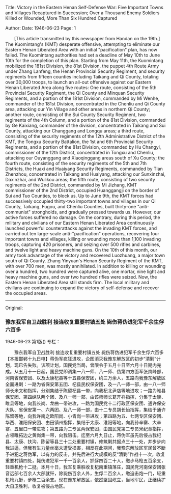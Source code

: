 Title: Victory in the Eastern Henan Self-Defense War: Five Important Towns and Villages Recaptured in Succession; Over a Thousand Enemy Soldiers Killed or Wounded, More Than Six Hundred Captured

Author: 
Date: 1946-06-23
Page: 1

　　[This article transmitted by this newspaper from Handan on the 19th.] The Kuomintang's (KMT) desperate offensive, attempting to eliminate our Eastern Henan Liberated Area with an initial "pacification" plan, has now failed. The Kuomintang authorities had set a deadline of May 10th to June 10th for the completion of this plan. Starting from May 11th, the Kuomintang mobilized the 181st Division, the 81st Division, the puppet 4th Route Army under Zhang Lanfeng, the Henan Provincial Security Regiment, and security regiments from fifteen counties including Taikang and Qi County, totaling over 30,000 troops, to launch an all-out offensive against our Eastern Henan Liberated Area along five routes: One route, consisting of the 5th Provincial Security Regiment, the Qi County and Minquan Security Regiments, and a portion of the 181st Division, commanded by Mi Wenhe, commander of the 181st Division, concentrated in the Chenliu and Qi County area, attacking our Yin Village and other areas in northern Qi County; another route, consisting of the Sui County Security Regiment, two regiments of the 4th Column, and a portion of the 81st Division, commanded by Ge Kaixiang, commander of the division, concentrated in Taikang and Sui County, attacking our Changgang and Longqu areas; a third route, consisting of the security regiments of the 12th Administrative District of the KMT, the Tongxu Security Battalion, the 1st and 6th Provincial Security Regiments, and a portion of the 81st Division, commanded by Hu Changyi, commissioner of the 12th District, concentrated in Tongxu and Chenliu, attacking our Ouyanggang and Xiaoqinggang areas south of Xu County; the fourth route, consisting of the security regiments of the 5th and 7th Districts, the Huaxi and Huaiyang Security Regiments, commanded by Tian Zhenzhou, concentrated in Taikang and Huaiyang, attacking our Sunxinzhai, Daxinzhai, and Wulikou areas; the fifth route, consisting of two security regiments of the 2nd District, commanded by Mi Jizhang, KMT commissioner of the 2nd District, occupied Huanggangji on the border of Sui and Tuo Counties, to block us. Up to June 9th, the KMT forces had successively occupied thirty-two important towns and villages in our Qi County, Taikang, Fugou, and Chenliu Counties, built thirty-one "anti-communist" strongholds, and gradually pressed towards us. However, our active forces suffered no damage. On the contrary, during this period, the military and civilians of our Eastern Henan Liberated Area continuously launched powerful counterattacks against the invading KMT forces, and carried out ten large-scale anti-"pacification" operations, recovering four important towns and villages, killing or wounding more than 1,100 invading troops, capturing 420 prisoners, and seizing over 500 rifles and carbines, and twelve light and heavy machine guns. On the 10th of this month, our army took advantage of the victory and recovered Luozhuang, a major town south of Qi County. Zhang Yinyuan's Henan Security Regiment of the KMT, with over 700 men, was mostly annihilated. In addition to killing or wounding over a hundred, two hundred were captured alive, one mortar, nine light and heavy machine guns, and over two hundred rifles were seized. Now, the Eastern Henan Liberated Area still stands firm. The local military and civilians are continuing to expand the victory of self-defense and recover the occupied areas.



<hr /> 

Original: 


### 豫东我军自卫战胜利  接连收复重要村镇五处  毙伤蒋伪进犯军千余生俘六百多

1946-06-23
第1版()
专栏：

　　豫东我军自卫战胜利
    接连收复重要村镇五处
    毙伤蒋伪进犯军千余生俘六百多
    【本报邯郸十九日电】蒋伪军疯狂进攻，企图消灭我豫东解放区的初步“清剿”计划，现已告失败。该项计划，国民党当局，曾限令于五月十日至六月十日期内完成。从五月十一日起，国民党即调集一八一师、八一师、伪第四方面军张岚峰部，河南省保安团、以及太康杞县等十五县保安团，约三万余人，五路向我豫东解放区全面进剿：一路为省保安第五团、杞县民权保安团，及一八一师一部，由一八一师师长米文和指挥，分别集结于陈留杞县一带，向我杞北尹店等地进攻；一路为睢县保安团、第四纵队两个团、及八一师一部，由该师师长葛开祥指挥，分集于太康、睢县等地，向我长岗、龙曲一带进攻，一路为国民党十二行政区保安团、通许保安大队、省保安第一、六两团、及八一师一部，由十二专员胡长怡指挥，集结于通许陈留等地，向我许南之欧阳岗、小青岗一带进攻；第四路为五、七两专区保安团、华西、淮阳保安团、由田镇州指挥，集结于太康、淮阳等地，向我孙辛寨、大辛寨、五里口一带进攻；第五路为二专区两保安团，由国民党第二专员米纪章指挥，占领睢拓边之黄岗集一带，向我阻击。迄至六月九日止，蒋伪军虽先后侵占我杞县、太康、扶沟、陈留等县三十二处重要村镇，修筑剿共据点三十一处，并步步向我进逼，但我有生力量丝毫未遭受损害，相反在此期间，我豫东解放区军民曾不断予进犯之蒋伪军，以有力的反击，并先后进行大规模的反“清剿”作战十一次，收复重要村镇四处，毙伤进犯军一千一百余人，抓俘四百二十人，缴步马枪五百余支，轻重机枪十二挺。本月十日，我军复乘胜收复杞南重镇落庄，国民党河南保安团张音远部七百余人大部就歼，除毙伤百余人外，生俘二百余人，缴迫击炮一门，轻重机枪九挺，步枪二百余支。现在豫东解放区，依然坚固屹立，当地军民，正继续扩大自卫胜利，收复被侵占地区。

